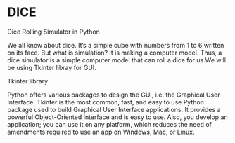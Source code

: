 # DICE

Dice Rolling Simulator in Python

We all know about dice. It’s a simple cube with numbers from 1 to 6 written on its face. 
But what is simulation? It is making a computer model. Thus, a dice simulator is a simple computer model that can roll a dice for us.We will be using Tkinter libray for GUI.

Tkinter library

Python offers various packages to design the GUI, i.e. the Graphical User Interface. Tkinter is the most common, 
fast, and easy to use Python package used to build Graphical User Interface applications. It provides a powerful Object-Oriented 
Interface and is easy to use. Also, you develop an application; you can use it on any platform, which reduces the need of amendments required to
use an app on Windows, Mac, or Linux.

